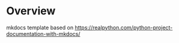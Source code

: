 # Overview

mkdocs template based on https://realpython.com/python-project-documentation-with-mkdocs/

